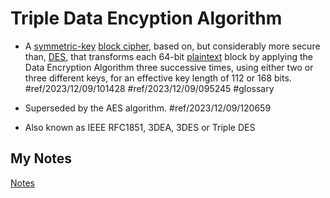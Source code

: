 # Triple Data Encyption Algorithm
- A [symmetric-key](symmetric-cryptography.md) [block cipher](block-cipher.md), based on, but considerably more secure than, [DES](data-encryption-standard.md), that transforms each 64-bit [plaintext](clear-text.md) block by applying the Data Encryption Algorithm three successive times, using either two or three different keys, for an effective key length of 112 or 168 bits. #ref/2023/12/09/101428 #ref/2023/12/09/095245 #glossary

- Superseded by the AES algorithm. #ref/2023/12/09/120659
- Also known as IEEE RFC1851, 3DEA, 3DES or Triple DES
## My Notes
[Notes](mynotes/triple-data-encyption-algorithm-notes.md)
